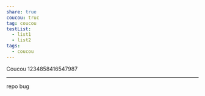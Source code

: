 ```yaml
---
share: true
coucou: truc
tag: coucou
testList:
  - list1
  - list2
tags:
  - coucou
---
```



Coucou
1234858416547987

---
repo bug

